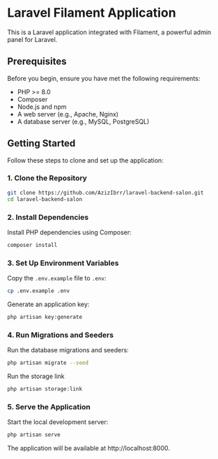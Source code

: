# Laravel Filament Application

This is a Laravel application integrated with Filament, a powerful admin panel for Laravel.

## Prerequisites

Before you begin, ensure you have met the following requirements:
- PHP >= 8.0
- Composer
- Node.js and npm
- A web server (e.g., Apache, Nginx)
- A database server (e.g., MySQL, PostgreSQL)

## Getting Started

Follow these steps to clone and set up the application:

### 1. Clone the Repository

```bash
git clone https://github.com/AzizIbrr/laravel-backend-salon.git
cd laravel-backend-salon
```

### 2. Install Dependencies
Install PHP dependencies using Composer:

```bash
composer install
```

### 3. Set Up Environment Variables
Copy the `.env.example` file to `.env`:

```bash
cp .env.example .env
```

Generate an application key:

```bash
php artisan key:generate
```

### 4. Run Migrations and Seeders
Run the database migrations and seeders:

```bash
php artisan migrate --seed
```

Run the storage link
```bash
php artisan storage:link
```

### 5. Serve the Application
Start the local development server:

```bash
php artisan serve
```

The application will be available at http://localhost:8000.

